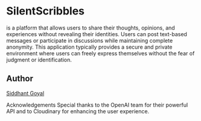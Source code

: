 #  SilentScribbles
is a platform that allows users to share their thoughts, opinions, and experiences without revealing their identities. Users can post text-based messages or participate in discussions while maintaining complete anonymity. This application typically provides a secure and private environment where users can freely express themselves without the fear of judgment or identification.


## Author
[Siddhant Goyal](https://www.linkedin.com/in/siddhantgoyal2001?utm_source=share&utm_campaign=share_via&utm_content=profile&utm_medium=android_app)


Acknowledgements
Special thanks to the OpenAI team for their powerful API and to Cloudinary for enhancing the user experience.
